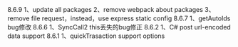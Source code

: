 8.6.9
1、update all packages
2、remove webpack about packages
3、remove file request，instead，use express static config
8.6.7
1、getAutoIds bug修改
8.6.6
1、SyncCall2 this丢失的bug修正
8.6.2
1、C# post url-encoded data support
8.6.1
1、quickTrasaction support options